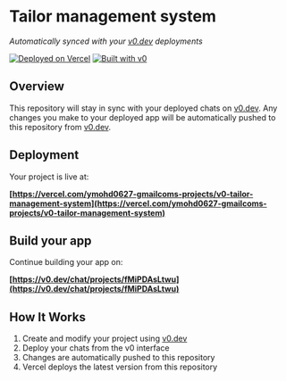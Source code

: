 # Tailor management system

*Automatically synced with your [v0.dev](https://v0.dev) deployments*

[![Deployed on Vercel](https://img.shields.io/badge/Deployed%20on-Vercel-black?style=for-the-badge&logo=vercel)](https://vercel.com/ymohd0627-gmailcoms-projects/v0-tailor-management-system)
[![Built with v0](https://img.shields.io/badge/Built%20with-v0.dev-black?style=for-the-badge)](https://v0.dev/chat/projects/fMiPDAsLtwu)

## Overview

This repository will stay in sync with your deployed chats on [v0.dev](https://v0.dev).
Any changes you make to your deployed app will be automatically pushed to this repository from [v0.dev](https://v0.dev).

## Deployment

Your project is live at:

**[https://vercel.com/ymohd0627-gmailcoms-projects/v0-tailor-management-system](https://vercel.com/ymohd0627-gmailcoms-projects/v0-tailor-management-system)**

## Build your app

Continue building your app on:

**[https://v0.dev/chat/projects/fMiPDAsLtwu](https://v0.dev/chat/projects/fMiPDAsLtwu)**

## How It Works

1. Create and modify your project using [v0.dev](https://v0.dev)
2. Deploy your chats from the v0 interface
3. Changes are automatically pushed to this repository
4. Vercel deploys the latest version from this repository
